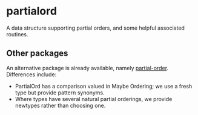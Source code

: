 # partialord

A data structure supporting partial orders, and some helpful
associated routines.

## Other packages

An alternative package is already available, namely
  [partial-order](https://hackage.haskell.org/package/partial-order-0.2.0.0/docs/Data-PartialOrd.html).
Differences include:
* PartialOrd has a comparison valued in Maybe Ordering; we use a fresh
  type but provide pattern synonyms.
* Where types have several natural partial orderings, we provide
  newtypes rather than choosing one.

